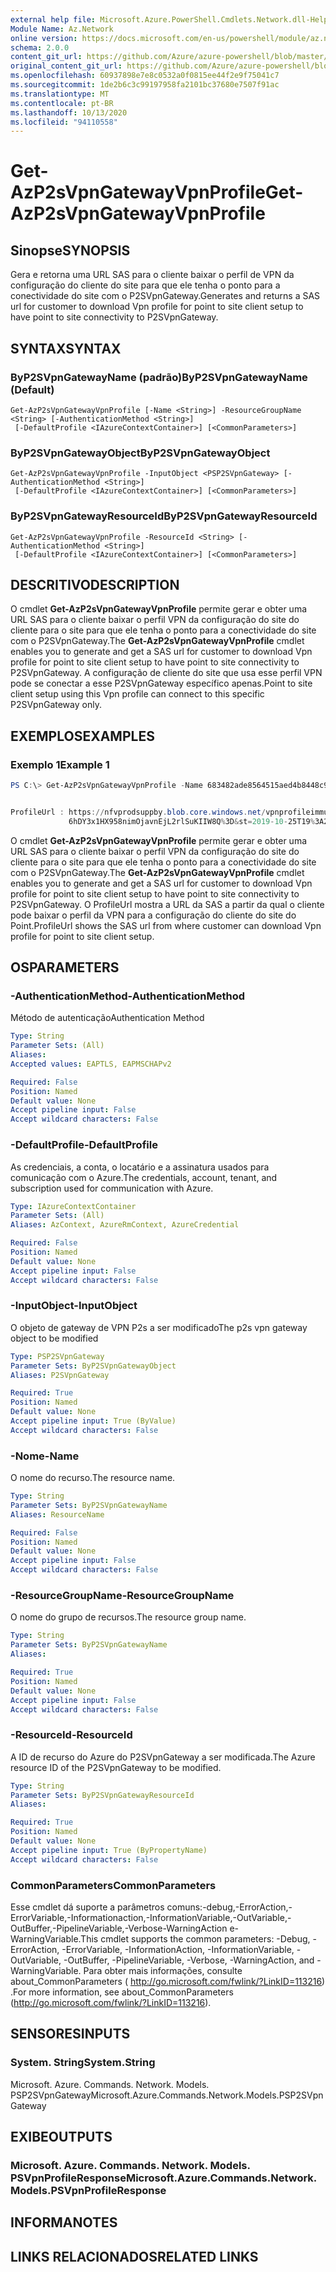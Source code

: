 ```yaml
---
external help file: Microsoft.Azure.PowerShell.Cmdlets.Network.dll-Help.xml
Module Name: Az.Network
online version: https://docs.microsoft.com/en-us/powershell/module/az.network/get-azp2svpngatewayvpnprofile
schema: 2.0.0
content_git_url: https://github.com/Azure/azure-powershell/blob/master/src/Network/Network/help/Get-AzP2sVpnGatewayVpnProfile.md
original_content_git_url: https://github.com/Azure/azure-powershell/blob/master/src/Network/Network/help/Get-AzP2sVpnGatewayVpnProfile.md
ms.openlocfilehash: 60937898e7e8c0532a0f0815ee44f2e9f75041c7
ms.sourcegitcommit: 1de2b6c3c99197958fa2101bc37680e7507f91ac
ms.translationtype: MT
ms.contentlocale: pt-BR
ms.lasthandoff: 10/13/2020
ms.locfileid: "94110558"
---
```

# <span data-ttu-id="0a2e1-101">Get-AzP2sVpnGatewayVpnProfile</span><span class="sxs-lookup"><span data-stu-id="0a2e1-101">Get-AzP2sVpnGatewayVpnProfile</span></span>

## <span data-ttu-id="0a2e1-102">Sinopse</span><span class="sxs-lookup"><span data-stu-id="0a2e1-102">SYNOPSIS</span></span>
<span data-ttu-id="0a2e1-103">Gera e retorna uma URL SAS para o cliente baixar o perfil de VPN da configuração do cliente do site para que ele tenha o ponto para a conectividade do site com o P2SVpnGateway.</span><span class="sxs-lookup"><span data-stu-id="0a2e1-103">Generates and returns a SAS url for customer to download Vpn profile for point to site client setup to have point to site connectivity to P2SVpnGateway.</span></span>

## <span data-ttu-id="0a2e1-104">SYNTAX</span><span class="sxs-lookup"><span data-stu-id="0a2e1-104">SYNTAX</span></span>

### <span data-ttu-id="0a2e1-105">ByP2SVpnGatewayName (padrão)</span><span class="sxs-lookup"><span data-stu-id="0a2e1-105">ByP2SVpnGatewayName (Default)</span></span>
```
Get-AzP2sVpnGatewayVpnProfile [-Name <String>] -ResourceGroupName <String> [-AuthenticationMethod <String>]
 [-DefaultProfile <IAzureContextContainer>] [<CommonParameters>]
```

### <span data-ttu-id="0a2e1-106">ByP2SVpnGatewayObject</span><span class="sxs-lookup"><span data-stu-id="0a2e1-106">ByP2SVpnGatewayObject</span></span>
```
Get-AzP2sVpnGatewayVpnProfile -InputObject <PSP2SVpnGateway> [-AuthenticationMethod <String>]
 [-DefaultProfile <IAzureContextContainer>] [<CommonParameters>]
```

### <span data-ttu-id="0a2e1-107">ByP2SVpnGatewayResourceId</span><span class="sxs-lookup"><span data-stu-id="0a2e1-107">ByP2SVpnGatewayResourceId</span></span>
```
Get-AzP2sVpnGatewayVpnProfile -ResourceId <String> [-AuthenticationMethod <String>]
 [-DefaultProfile <IAzureContextContainer>] [<CommonParameters>]
```

## <span data-ttu-id="0a2e1-108">DESCRITIVO</span><span class="sxs-lookup"><span data-stu-id="0a2e1-108">DESCRIPTION</span></span>
<span data-ttu-id="0a2e1-109">O cmdlet **Get-AzP2sVpnGatewayVpnProfile** permite gerar e obter uma URL SAS para o cliente baixar o perfil VPN da configuração do site do cliente para o site para que ele tenha o ponto para a conectividade do site com o P2SVpnGateway.</span><span class="sxs-lookup"><span data-stu-id="0a2e1-109">The **Get-AzP2sVpnGatewayVpnProfile** cmdlet enables you to generate and get a SAS url for customer to download Vpn profile for point to site client setup to have point to site connectivity to P2SVpnGateway.</span></span> <span data-ttu-id="0a2e1-110">A configuração de cliente do site que usa esse perfil VPN pode se conectar a esse P2SVpnGateway específico apenas.</span><span class="sxs-lookup"><span data-stu-id="0a2e1-110">Point to site client setup using this Vpn profile can connect to this specific P2SVpnGateway only.</span></span>

## <span data-ttu-id="0a2e1-111">EXEMPLOS</span><span class="sxs-lookup"><span data-stu-id="0a2e1-111">EXAMPLES</span></span>

### <span data-ttu-id="0a2e1-112">Exemplo 1</span><span class="sxs-lookup"><span data-stu-id="0a2e1-112">Example 1</span></span>
```powershell
PS C:\> Get-AzP2sVpnGatewayVpnProfile -Name 683482ade8564515aed4b8448c9757ea-westus-gw -ResourceGroupName P2SCortexGATesting -AuthenticationMethod EAPTLS


ProfileUrl : https://nfvprodsuppby.blob.core.windows.net/vpnprofileimmutable/8cf00031-37ec-4949-b74a-48f9021bf4c0/vpnprofile/2f132439-1051-44c6-9128-b704c1c48cf7/vpnclientconfiguration.zip?sv=2017-04-17&sr=b&sig=HmBSprVrs
             6hDY3x1HX958nimOjavnEjL2rlSuKIIW8Q%3D&st=2019-10-25T19%3A20%3A04Z&se=2019-10-25T20%3A20%3A04Z&sp=r&fileExtension=.zip
```

<span data-ttu-id="0a2e1-113">O cmdlet **Get-AzP2sVpnGatewayVpnProfile** permite gerar e obter uma URL SAS para o cliente baixar o perfil VPN da configuração do site do cliente para o site para que ele tenha o ponto para a conectividade do site com o P2SVpnGateway.</span><span class="sxs-lookup"><span data-stu-id="0a2e1-113">The **Get-AzP2sVpnGatewayVpnProfile** cmdlet enables you to generate and get a SAS url for customer to download Vpn profile for point to site client setup to have point to site connectivity to P2SVpnGateway.</span></span> <span data-ttu-id="0a2e1-114">O ProfileUrl mostra a URL da SAS a partir da qual o cliente pode baixar o perfil da VPN para a configuração do cliente do site do Point.</span><span class="sxs-lookup"><span data-stu-id="0a2e1-114">ProfileUrl shows the SAS url from where customer can download Vpn profile for point to site client setup.</span></span>

## <span data-ttu-id="0a2e1-115">OS</span><span class="sxs-lookup"><span data-stu-id="0a2e1-115">PARAMETERS</span></span>

### <span data-ttu-id="0a2e1-116">-AuthenticationMethod</span><span class="sxs-lookup"><span data-stu-id="0a2e1-116">-AuthenticationMethod</span></span>
<span data-ttu-id="0a2e1-117">Método de autenticação</span><span class="sxs-lookup"><span data-stu-id="0a2e1-117">Authentication Method</span></span>

```yaml
Type: String
Parameter Sets: (All)
Aliases:
Accepted values: EAPTLS, EAPMSCHAPv2

Required: False
Position: Named
Default value: None
Accept pipeline input: False
Accept wildcard characters: False
```

### <span data-ttu-id="0a2e1-118">-DefaultProfile</span><span class="sxs-lookup"><span data-stu-id="0a2e1-118">-DefaultProfile</span></span>
<span data-ttu-id="0a2e1-119">As credenciais, a conta, o locatário e a assinatura usados para comunicação com o Azure.</span><span class="sxs-lookup"><span data-stu-id="0a2e1-119">The credentials, account, tenant, and subscription used for communication with Azure.</span></span>

```yaml
Type: IAzureContextContainer
Parameter Sets: (All)
Aliases: AzContext, AzureRmContext, AzureCredential

Required: False
Position: Named
Default value: None
Accept pipeline input: False
Accept wildcard characters: False
```

### <span data-ttu-id="0a2e1-120">-InputObject</span><span class="sxs-lookup"><span data-stu-id="0a2e1-120">-InputObject</span></span>
<span data-ttu-id="0a2e1-121">O objeto de gateway de VPN P2s a ser modificado</span><span class="sxs-lookup"><span data-stu-id="0a2e1-121">The p2s vpn gateway object to be modified</span></span>

```yaml
Type: PSP2SVpnGateway
Parameter Sets: ByP2SVpnGatewayObject
Aliases: P2SVpnGateway

Required: True
Position: Named
Default value: None
Accept pipeline input: True (ByValue)
Accept wildcard characters: False
```

### <span data-ttu-id="0a2e1-122">-Nome</span><span class="sxs-lookup"><span data-stu-id="0a2e1-122">-Name</span></span>
<span data-ttu-id="0a2e1-123">O nome do recurso.</span><span class="sxs-lookup"><span data-stu-id="0a2e1-123">The resource name.</span></span>

```yaml
Type: String
Parameter Sets: ByP2SVpnGatewayName
Aliases: ResourceName

Required: False
Position: Named
Default value: None
Accept pipeline input: False
Accept wildcard characters: False
```

### <span data-ttu-id="0a2e1-124">-ResourceGroupName</span><span class="sxs-lookup"><span data-stu-id="0a2e1-124">-ResourceGroupName</span></span>
<span data-ttu-id="0a2e1-125">O nome do grupo de recursos.</span><span class="sxs-lookup"><span data-stu-id="0a2e1-125">The resource group name.</span></span>

```yaml
Type: String
Parameter Sets: ByP2SVpnGatewayName
Aliases:

Required: True
Position: Named
Default value: None
Accept pipeline input: False
Accept wildcard characters: False
```

### <span data-ttu-id="0a2e1-126">-ResourceId</span><span class="sxs-lookup"><span data-stu-id="0a2e1-126">-ResourceId</span></span>
<span data-ttu-id="0a2e1-127">A ID de recurso do Azure do P2SVpnGateway a ser modificada.</span><span class="sxs-lookup"><span data-stu-id="0a2e1-127">The Azure resource ID of the P2SVpnGateway to be modified.</span></span>

```yaml
Type: String
Parameter Sets: ByP2SVpnGatewayResourceId
Aliases:

Required: True
Position: Named
Default value: None
Accept pipeline input: True (ByPropertyName)
Accept wildcard characters: False
```

### <span data-ttu-id="0a2e1-128">CommonParameters</span><span class="sxs-lookup"><span data-stu-id="0a2e1-128">CommonParameters</span></span>
<span data-ttu-id="0a2e1-129">Esse cmdlet dá suporte a parâmetros comuns:-debug,-ErrorAction,-ErrorVariable,-Informationaction,-InformationVariable,-OutVariable,-OutBuffer,-PipelineVariable,-Verbose-WarningAction e-WarningVariable.</span><span class="sxs-lookup"><span data-stu-id="0a2e1-129">This cmdlet supports the common parameters: -Debug, -ErrorAction, -ErrorVariable, -InformationAction, -InformationVariable, -OutVariable, -OutBuffer, -PipelineVariable, -Verbose, -WarningAction, and -WarningVariable.</span></span> <span data-ttu-id="0a2e1-130">Para obter mais informações, consulte about_CommonParameters ( http://go.microsoft.com/fwlink/?LinkID=113216) .</span><span class="sxs-lookup"><span data-stu-id="0a2e1-130">For more information, see about_CommonParameters (http://go.microsoft.com/fwlink/?LinkID=113216).</span></span>

## <span data-ttu-id="0a2e1-131">SENSORES</span><span class="sxs-lookup"><span data-stu-id="0a2e1-131">INPUTS</span></span>

### <span data-ttu-id="0a2e1-132">System. String</span><span class="sxs-lookup"><span data-stu-id="0a2e1-132">System.String</span></span>
<span data-ttu-id="0a2e1-133">Microsoft. Azure. Commands. Network. Models. PSP2SVpnGateway</span><span class="sxs-lookup"><span data-stu-id="0a2e1-133">Microsoft.Azure.Commands.Network.Models.PSP2SVpnGateway</span></span>

## <span data-ttu-id="0a2e1-134">EXIBE</span><span class="sxs-lookup"><span data-stu-id="0a2e1-134">OUTPUTS</span></span>

### <span data-ttu-id="0a2e1-135">Microsoft. Azure. Commands. Network. Models. PSVpnProfileResponse</span><span class="sxs-lookup"><span data-stu-id="0a2e1-135">Microsoft.Azure.Commands.Network.Models.PSVpnProfileResponse</span></span>

## <span data-ttu-id="0a2e1-136">INFORMA</span><span class="sxs-lookup"><span data-stu-id="0a2e1-136">NOTES</span></span>

## <span data-ttu-id="0a2e1-137">LINKS RELACIONADOS</span><span class="sxs-lookup"><span data-stu-id="0a2e1-137">RELATED LINKS</span></span>
